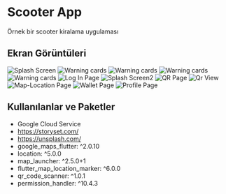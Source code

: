 # Scooter App 

Örnek bir scooter kiralama uygulaması


## Ekran Görüntüleri

![Splash Screen](images/ss/1.jpeg)
![Warning cards](images/ss/2.jpeg)
![Warning cards](images/ss/3.jpeg)
![Warning cards](images/ss/4.jpeg)
![Warning cards](images/ss/5.jpeg)
![Log In Page](images/ss/6.jpeg)
![Splash Screen2](images/ss/7.jpeg)
![QR Page](images/ss/8.jpeg)
![Qr View](images/ss/9.jpeg)
![Map-Location Page](images/ss/10.jpeg)
![Wallet Page](images/ss/11.jpeg)
![Profile Page](images/ss/12.jpeg)


  
## Kullanılanlar ve Paketler

- Google Cloud Service
- https://storyset.com/
- https://unsplash.com/
- google_maps_flutter: ^2.0.10
- location: ^5.0.0
- map_launcher: ^2.5.0+1
- flutter_map_location_marker: ^6.0.0
- qr_code_scanner: ^1.0.1
- permission_handler: ^10.4.3

  
